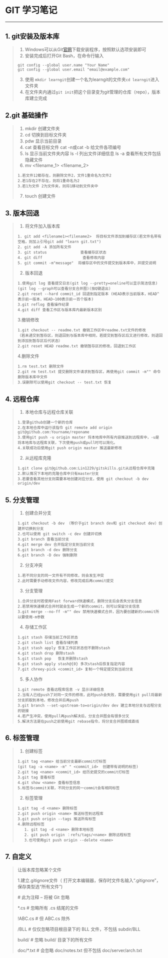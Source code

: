 # GIT 学习笔记
------
## 1. git安装及版本库

> 1. Windows可以从Git[官网](https://git-scm.com/downloads)下载安装程序，按照默认选项安装即可
> 2. 安装完成后打开Git Bash，在命令行输入
>  ```
> git config --global user.name "Your Name" 
> git config --global user.email "email@example.com" 
>  ```
> 3. 使用 `mkdir learngit`创建一个名为learngit的文件夹`cd learngit`进入文件夹
> 4. 在文件夹内通过`git init`把这个目录变为git管理的仓库（repo），版本库建立完成

## 2.git 基础操作

> 1. mkdir <filename>     创建文件夹
> 2. cd <filename>         切换到目标文件夹
>  3. pdw                              显示当前目录
>  4. cat <filename>         查看目标文件 cat -n或cat -b 给文件各项编号
>  5.  ls                                  显示当前文件夹内容 ls -l 列出文件详细信息 ls -a 查看所有文件包括隐藏文件
>  6. mv <filename_1>   <filename_2>
>  ```
>  1.若文件12都存在，则删除文件2，文件1重命名为文件2
>  2.若1存在2不存在，则将1重命名为2
>  3.若1为文件 2为文件夹，则将1移动到文件夹中
>  ```
> 7. touch  <filename> 创建文件 

## 3. 版本回退

> 1. 将文件加入版本库
> ```
> 1. git add <filename1><filename2>  将目标文件添加到缓存区(若文件名带有空格，则加上引号git add "learn git.txt")
> 2. git add -A 添加所有文件
> 3. git status               查看缓存区状态
> 4. git diff                  查看修改内容
> 5. git commit -m"message"  将缓存区中的文件提交到版本库中，并提交说明
> ```
> 2. 版本回退
> ```
> 1.使用git log 查看提交日志(git log --pretty=oneline可以显示简洁信息)(git log --graph可以查看分支合并图)(按Q键退出)
> 2.git reset --hard commit_id 回退到指定版本 (HEAD表示当前版本，HEAD^表示前一版本，HEAD~100表示前一百个版本)
> 3.git reflog 查看操作纪录
> 4.git diff 查看工作区与版本库内最新版本区别
> ```
> 3.撤销修改
>
> ```
> 1.git checkout -- readme.txt 撤销工作区中readme.txt文件的修改
> （若未递交到暂存区，则退回到与版本库中相同，若提交到暂存区后又进行修改，则退回到添加到暂存区后代状态）
> 2.git reset HEAD readme.txt 撤销暂存区的修改，回退到工作区
> ```
> 4.删除文件
> ```
> 1.rm test.txt 删除文件
> 2.git rm test.txt 提交删除文件请求到暂存区，再使用git commit -m"" 命令删除版本库中文件
> 3.误删除可以使用git checkout -- test.txt 恢复
> ```

## 4. 远程仓库  

>1. 本地仓库与远程仓库关联
>```
>1.登录github创建一个新的仓库
>2.在本地仓库中运行该指令 git remote add origin git@github.com:Yourname/reponame
>3.使用git push -u origin master 将本地库中所有内容推送到远程库中，-u是将本地库与远程库关联，下次使用push或pull时可以简化。
>4.关联成功后使用git push origin master 推送最新修改
>```
>2. 从远程库克隆
>
>```
>1.git clone git@github.com:Lin1229/gitskills.git从远程仓库中克隆
>2.默认情况下本地的克隆仓库中只有master分支
>3.若要查看其他分支则需要本地创建对应分支，使用 git checkout -b dev origin/dev 
>```

## 5. 分支管理

> 1. 创建合并分支
>
> ```
> 1.git checkout -b dev （等价于git branch dev和 git checkout dev）创建并切换到分支
> 2.也可以使用 git switch -c dev 创建并切换
> 3.git branch 查看当前分支
> 4.git merge dev 合并指定分支到当前分支
> 5.git branch -d dev 删除分支
> 6.git branch -D dev 强制删除
> ```
> 2. 分支冲突
>
> ```
> 1.若不同分支的同一文件有不同修改，则会发生冲突
> 2.此时需要手动修改文件内容，修改完成后再commit提交
> ```
>
> 3. 分支管理
>
> ```
> 1.合并分支时若使用Fast forward快速模式，删除分支后会丢失分支信息
> 2.若禁用快速模式合并时就会生成一个新的commit，则可以保留分支信息
> 3.git merge --no-ff -m"" dev 禁用快速模式合并，因为要创建新的commit所以要使用-m参数
> ```
>
> 4. 存储工作区
>
> ```
> 1.git stash 存储当前工作区状态
> 2.git stash list 查看存储列表
> 3.git stash apply 恢复工作区状态但不删除stash
> 4.git stash drop 删除stash
> 5.git stash pop   恢复并删除stash
> 6.git stash apply stash@{0} 多次stash后恢复指定内容
> 7.git chreey-pick <commit_id> 复制一个特定提交到当前分支
> ```
>
> 5. 多人协作
>
> ```
> 1.git remote 查看远程库信息 -v 显示详细信息
> 2.当有人已经push了对同一文件的修改，此时push会失败，需要使用git pull将最新分支抓取到本地，修改合并后再push
> 3.git branch --set-upstream-to=origin/dev dev 建立本地分支与远程分支的链接
> 4.若产生冲突，使用pull再push解决后，分支合并图会有很多分叉
> 5.解决方法是在push之前使用git rebase指令，将分支合并图顺成直线
> ```

## 6. 标签管理

> 1. 创建标签
> ```
> 1.git tag <name> 给当前分支最新commit打标签
> (git tag -a <name> -m" " <commit_id>  创建带有说明的标签)
> 2.git tag <name> <commit_id> 给历史提交的commit打标签
> 3.git tag 查看标签
> 4.git show <name> 查看标签信息
> 5.标签与commit关联，不同分支的同一commit会有相同标签
> ```
> 2. 标签管理
> ```
> 1.git tag -d <name> 删除标签
> 2.git push origin <name> 推送标签到远程库
> 3.git push origin --tags 推送所有标签
> 4.删除远程标签
>    1. git tag -d <name> 删除本地标签
>    2. git push origin ：refs/tags/<name> 删除远程标签
>    3.也可使用git push origin --delete <name>
> ```

## 7. 自定义

>让版本库忽略某个文件
>
>1.建立.gitignore文件（ 打开文本编辑器，保存时文件名输入“.gitignore”，保存类型选“所有文件”)
>
>\# 此为注释 – 将被 Git 忽略
>
>*.cs    # 忽略所有 .cs 结尾的文件   
>
> !ABC.cs  # 但 ABC.cs 除外   
> 
> /BLL    # 仅仅忽略项目根目录下的 BLL 文件，不包括 subdir/BLL   
> 
> build/   # 忽略 build/ 目录下的所有文件   
> 
> doc/*.txt # 会忽略 doc/notes.txt 但不包括 doc/server/arch.txt

